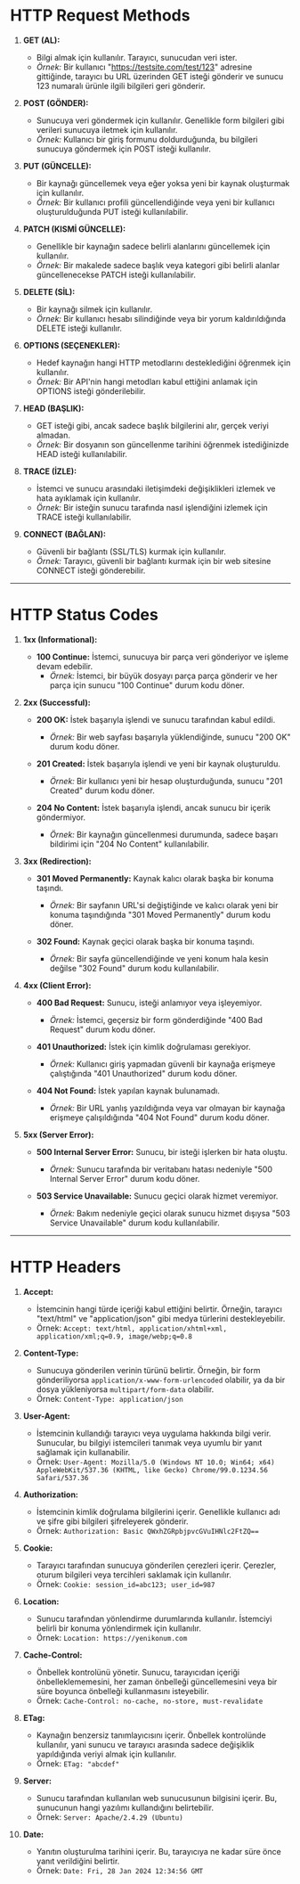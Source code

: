 # HTTP Request Methods

1. **GET (AL):**
   - Bilgi almak için kullanılır. Tarayıcı, sunucudan veri ister.
   - *Örnek:* Bir kullanıcı "https://testsite.com/test/123" adresine gittiğinde, tarayıcı bu URL üzerinden GET isteği gönderir ve sunucu 123 numaralı ürünle ilgili bilgileri geri gönderir.

2. **POST (GÖNDER):**
   - Sunucuya veri göndermek için kullanılır. Genellikle form bilgileri gibi verileri sunucuya iletmek için kullanılır.
   - *Örnek:* Kullanıcı bir giriş formunu doldurduğunda, bu bilgileri sunucuya göndermek için POST isteği kullanılır.

3. **PUT (GÜNCELLE):**
   - Bir kaynağı güncellemek veya eğer yoksa yeni bir kaynak oluşturmak için kullanılır.
   - *Örnek:* Bir kullanıcı profili güncellendiğinde veya yeni bir kullanıcı oluşturulduğunda PUT isteği kullanılabilir.

4. **PATCH (KISMİ GÜNCELLE):**
   - Genellikle bir kaynağın sadece belirli alanlarını güncellemek için kullanılır.
   - *Örnek:* Bir makalede sadece başlık veya kategori gibi belirli alanlar güncellenecekse PATCH isteği kullanılabilir.

5. **DELETE (SİL):**
   - Bir kaynağı silmek için kullanılır.
   - *Örnek:* Bir kullanıcı hesabı silindiğinde veya bir yorum kaldırıldığında DELETE isteği kullanılır.

6. **OPTIONS (SEÇENEKLER):**
   - Hedef kaynağın hangi HTTP metodlarını desteklediğini öğrenmek için kullanılır.
   - *Örnek:* Bir API'nin hangi metodları kabul ettiğini anlamak için OPTIONS isteği gönderilebilir.

7. **HEAD (BAŞLIK):**
   - GET isteği gibi, ancak sadece başlık bilgilerini alır, gerçek veriyi almadan.
   - *Örnek:* Bir dosyanın son güncellenme tarihini öğrenmek istediğinizde HEAD isteği kullanılabilir.

8. **TRACE (İZLE):**
   - İstemci ve sunucu arasındaki iletişimdeki değişiklikleri izlemek ve hata ayıklamak için kullanılır.
   - *Örnek:* Bir isteğin sunucu tarafında nasıl işlendiğini izlemek için TRACE isteği kullanılabilir.

9. **CONNECT (BAĞLAN):**
   - Güvenli bir bağlantı (SSL/TLS) kurmak için kullanılır.
   - *Örnek:* Tarayıcı, güvenli bir bağlantı kurmak için bir web sitesine CONNECT isteği gönderebilir.

---

# HTTP Status Codes

1. **1xx (Informational):**
   - **100 Continue:** İstemci, sunucuya bir parça veri gönderiyor ve işleme devam edebilir.
     - *Örnek:* İstemci, bir büyük dosyayı parça parça gönderir ve her parça için sunucu "100 Continue" durum kodu döner.

2. **2xx (Successful):**
   - **200 OK:** İstek başarıyla işlendi ve sunucu tarafından kabul edildi.
     - *Örnek:* Bir web sayfası başarıyla yüklendiğinde, sunucu "200 OK" durum kodu döner.

   - **201 Created:** İstek başarıyla işlendi ve yeni bir kaynak oluşturuldu.
     - *Örnek:* Bir kullanıcı yeni bir hesap oluşturduğunda, sunucu "201 Created" durum kodu döner.

   - **204 No Content:** İstek başarıyla işlendi, ancak sunucu bir içerik göndermiyor.
     - *Örnek:* Bir kaynağın güncellenmesi durumunda, sadece başarı bildirimi için "204 No Content" kullanılabilir.

3. **3xx (Redirection):**
   - **301 Moved Permanently:** Kaynak kalıcı olarak başka bir konuma taşındı.
     - *Örnek:* Bir sayfanın URL'si değiştiğinde ve kalıcı olarak yeni bir konuma taşındığında "301 Moved Permanently" durum kodu döner.

   - **302 Found:** Kaynak geçici olarak başka bir konuma taşındı.
     - *Örnek:* Bir sayfa güncellendiğinde ve yeni konum hala kesin değilse "302 Found" durum kodu kullanılabilir.

4. **4xx (Client Error):**
   - **400 Bad Request:** Sunucu, isteği anlamıyor veya işleyemiyor.
     - *Örnek:* İstemci, geçersiz bir form gönderdiğinde "400 Bad Request" durum kodu döner.

   - **401 Unauthorized:** İstek için kimlik doğrulaması gerekiyor.
     - *Örnek:* Kullanıcı giriş yapmadan güvenli bir kaynağa erişmeye çalıştığında "401 Unauthorized" durum kodu döner.

   - **404 Not Found:** İstek yapılan kaynak bulunamadı.
     - *Örnek:* Bir URL yanlış yazıldığında veya var olmayan bir kaynağa erişmeye çalışıldığında "404 Not Found" durum kodu döner.

5. **5xx (Server Error):**
   - **500 Internal Server Error:** Sunucu, bir isteği işlerken bir hata oluştu.
     - *Örnek:* Sunucu tarafında bir veritabanı hatası nedeniyle "500 Internal Server Error" durum kodu döner.

   - **503 Service Unavailable:** Sunucu geçici olarak hizmet veremiyor.
     - *Örnek:* Bakım nedeniyle geçici olarak sunucu hizmet dışıysa "503 Service Unavailable" durum kodu kullanılabilir.

---

# HTTP Headers

1. **Accept:**
    - İstemcinin hangi türde içeriği kabul ettiğini belirtir. Örneğin, tarayıcı "text/html" ve "application/json" gibi medya türlerini destekleyebilir.
    - Örnek: `Accept: text/html, application/xhtml+xml, application/xml;q=0.9, image/webp;q=0.8`

2. **Content-Type:**
    - Sunucuya gönderilen verinin türünü belirtir. Örneğin, bir form gönderiliyorsa `application/x-www-form-urlencoded` olabilir, ya da bir dosya yükleniyorsa `multipart/form-data` olabilir.
    - Örnek: `Content-Type: application/json`

3. **User-Agent:**
    - İstemcinin kullandığı tarayıcı veya uygulama hakkında bilgi verir. Sunucular, bu bilgiyi istemcileri tanımak veya uyumlu bir yanıt sağlamak için kullanabilir.
    - Örnek: `User-Agent: Mozilla/5.0 (Windows NT 10.0; Win64; x64) AppleWebKit/537.36 (KHTML, like Gecko) Chrome/99.0.1234.56 Safari/537.36`

4. **Authorization:**
    - İstemcinin kimlik doğrulama bilgilerini içerir. Genellikle kullanıcı adı ve şifre gibi bilgileri şifreleyerek gönderir.
    - Örnek: `Authorization: Basic QWxhZGRpbjpvcGVuIHNlc2FtZQ==`

5. **Cookie:**
    - Tarayıcı tarafından sunucuya gönderilen çerezleri içerir. Çerezler, oturum bilgileri veya tercihleri saklamak için kullanılır.
    - Örnek: `Cookie: session_id=abc123; user_id=987`

6. **Location:**
    - Sunucu tarafından yönlendirme durumlarında kullanılır. İstemciyi belirli bir konuma yönlendirmek için kullanılır.
    - Örnek: `Location: https://yenikonum.com`

7. **Cache-Control:**
    - Önbellek kontrolünü yönetir. Sunucu, tarayıcıdan içeriği önbelleklememesini, her zaman önbelleği güncellemesini veya bir süre boyunca önbelleği kullanmasını isteyebilir.
    - Örnek: `Cache-Control: no-cache, no-store, must-revalidate`

8. **ETag:**
    - Kaynağın benzersiz tanımlayıcısını içerir. Önbellek kontrolünde kullanılır, yani sunucu ve tarayıcı arasında sadece değişiklik yapıldığında veriyi almak için kullanılır.
    - Örnek: `ETag: "abcdef"`

9. **Server:**
    - Sunucu tarafından kullanılan web sunucusunun bilgisini içerir. Bu, sunucunun hangi yazılımı kullandığını belirtebilir.
    - Örnek: `Server: Apache/2.4.29 (Ubuntu)`

10. **Date:**
    - Yanıtın oluşturulma tarihini içerir. Bu, tarayıcıya ne kadar süre önce yanıt verildiğini belirtir.
    - Örnek: `Date: Fri, 28 Jan 2024 12:34:56 GMT`
